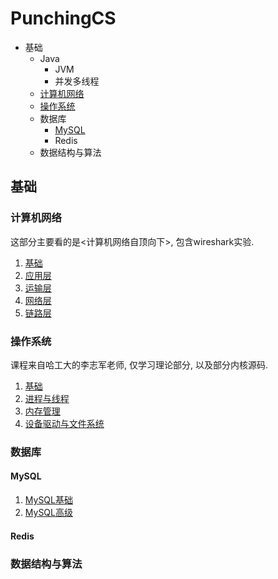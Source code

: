 # PunchingCS
- 基础
  - Java
    - JVM 
    - 并发多线程
  - [计算机网络](#计算机网络)
  - [操作系统](#操作系统)
  - 数据库
    - [MySQL](#MySQL)
    - Redis 
  - 数据结构与算法

## 基础
### 计算机网络
这部分主要看的是<计算机网络自顶向下>, 包含wireshark实验.
1. [基础](https://huanruiz.github.io/post/csbase/5_%E8%AE%A1%E7%AE%97%E6%9C%BA%E7%BD%91%E7%BB%9C/)
2. [应用层](https://huanruiz.github.io/post/csbase/6_%E8%AE%A1%E7%AE%97%E6%9C%BA%E7%BD%91%E7%BB%9C-%E5%BA%94%E7%94%A8%E5%B1%82/)
3. [运输层](https://huanruiz.github.io/post/csbase/7_%E8%AE%A1%E7%AE%97%E6%9C%BA%E7%BD%91%E7%BB%9C-%E8%BF%90%E8%BE%93%E5%B1%82/)
4. [网络层](https://huanruiz.github.io/post/csbase/8_%E8%AE%A1%E7%AE%97%E6%9C%BA%E7%BD%91%E7%BB%9C-%E7%BD%91%E7%BB%9C%E5%B1%82/)
5. [链路层](https://huanruiz.github.io/post/csbase/9_%E8%AE%A1%E7%AE%97%E6%9C%BA%E7%BD%91%E7%BB%9C-%E9%93%BE%E8%B7%AF%E5%B1%82/)

### 操作系统
课程来自哈工大的李志军老师, 仅学习理论部分, 以及部分内核源码.
1. [基础](https://huanruiz.github.io/post/csbase/1_%E6%93%8D%E4%BD%9C%E7%B3%BB%E7%BB%9F/)
2. [进程与线程](https://huanruiz.github.io/post/csbase/2_%E6%93%8D%E4%BD%9C%E7%B3%BB%E7%BB%9F-%E8%BF%9B%E7%A8%8B%E4%B8%8E%E7%BA%BF%E7%A8%8B/)
3. [内存管理](https://huanruiz.github.io/post/csbase/3_%E6%93%8D%E4%BD%9C%E7%B3%BB%E7%BB%9F-%E5%86%85%E5%AD%98%E7%AE%A1%E7%90%86/)
4. [设备驱动与文件系统](https://huanruiz.github.io/post/csbase/4_%E6%93%8D%E4%BD%9C%E7%B3%BB%E7%BB%9F-%E8%AE%BE%E5%A4%87%E9%A9%B1%E5%8A%A8%E4%B8%8E%E6%96%87%E4%BB%B6%E7%B3%BB%E7%BB%9F/)

### 数据库
#### MySQL
1. [MySQL基础](https://huanruiz.github.io/post/database/1_MySQL%E5%9F%BA%E7%A1%80/)
2. [MySQL高级](https://huanruiz.github.io/post/)

#### Redis

### 数据结构与算法

